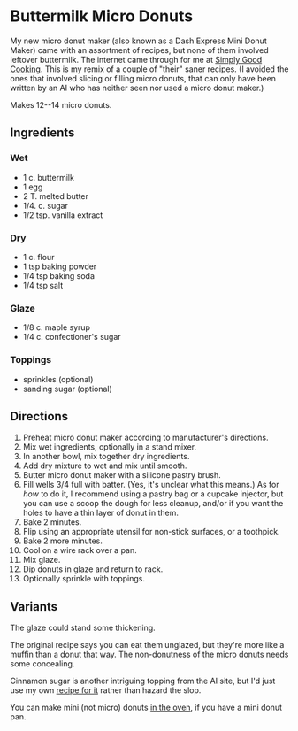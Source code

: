 [KitchenAid]: ../indices/kitchenAid.html

# Buttermilk Micro Donuts

My new micro donut maker (also known as a Dash Express Mini Donut Maker) came with an assortment of recipes, but none of them involved leftover buttermilk.  The internet came through for me at [Simply Good Cooking](https://simplygoodcooking.com/easy-dash-mini-donut-maker-recipes/).  This is my remix of a couple of "their" saner recipes.  (I avoided the ones that involved slicing or filling micro donuts, that can only have been written by an AI who has neither seen nor used a micro donut maker.)

Makes 12--14 micro donuts.

## Ingredients

### Wet

* 1 c. buttermilk
* 1 egg
* 2 T. melted butter
* 1/4. c. sugar
* 1/2 tsp. vanilla extract

### Dry

* 1 c. flour
* 1 tsp baking powder
* 1/4 tsp baking soda
* 1/4 tsp salt

### Glaze

* 1/8 c. maple syrup
* 1/4 c. confectioner's sugar

### Toppings

* sprinkles (optional)
* sanding sugar (optional)

## Directions

1. Preheat micro donut maker according to manufacturer's directions.
2. Mix wet ingredients, optionally in a stand mixer.
3. In another bowl, mix together dry ingredients.
4. Add dry mixture to wet and mix until smooth.
5. Butter micro donut maker with a silicone pastry brush.
6. Fill wells 3/4 full with batter.  (Yes, it's unclear what this means.)  As for *how* to do it, I recommend using a pastry bag or a cupcake injector, but you can use a scoop the dough for less cleanup, and/or if you want the holes to have a thin layer of donut in them.
7. Bake 2 minutes.
9. Flip using an appropriate utensil for non-stick surfaces, or a toothpick.
10. Bake 2 more minutes.
11. Cool on a wire rack over a pan.
12. Mix glaze.
13. Dip donuts in glaze and return to rack.
14. Optionally sprinkle with toppings.

## Variants

The glaze could stand some thickening.

The original recipe says you can eat them unglazed, but they're more like a muffin than a donut that way.  The non-donutness of the micro donuts needs some concealing.

Cinnamon sugar is another intriguing topping from the AI site, but I'd just use my own [recipe for it](../appetizers/cinnamonSugar.md) rather than hazard the slop.

You can make mini (not micro) donuts [in the oven](https://wearenotmartha.com/mini-donuts/), if you have a mini donut pan.
